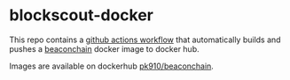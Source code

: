 # blockscout-docker

This repo contains a [github actions workflow](.github/workflows/build-push.yaml) that automatically builds and pushes a [beaconchain](https://github.com/gobitfly/eth2-beaconchain-explorer) docker image to docker hub.

Images are available on dockerhub [pk910/beaconchain](https://hub.docker.com/r/pk910/beaconchain/tags).

